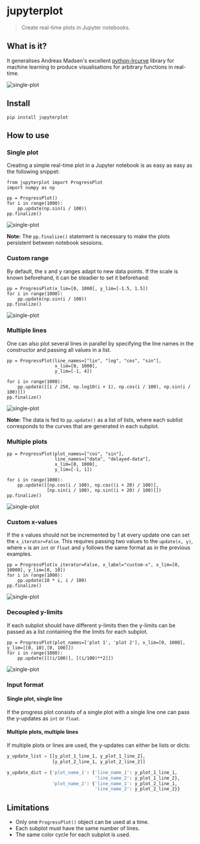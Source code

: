 # jupyterplot
> Create real-time plots in Jupyter notebooks.


## What is it?

It generalises Andreas Madsen's excellent [python-lrcurve](https://github.com/AndreasMadsen/python-lrcurve) library for machine learning to produce visualisations for arbitrary functions in real-time.

![single-plot](notebooks/images/plot_multiple_static.gif)

## Install

`pip install jupyterplot`

## How to use
### Single plot

Creating a simple real-time plot in a Jupyter notebook is as easy as easy as the following snippet:

```
from jupyterplot import ProgressPlot
import numpy as np

pp = ProgressPlot()
for i in range(1000):
    pp.update(np.sin(i / 100))
pp.finalize()
```

![single-plot](notebooks/images/plot_single_dynamic.gif)

**Note:** The `pp.finalize()` statement is necessary to make the plots persistent between notebook sessions.

### Custom range
By default, the x and y ranges adapt to new data points. If the scale is known beforehand, it can be steadier to set it beforehand:

```
pp = ProgressPlot(x_lim=[0, 1000], y_lim=[-1.5, 1.5])
for i in range(1000):
    pp.update(np.sin(i / 100))
pp.finalize()
```

![single-plot](notebooks/images/plot_single_static.gif)

### Multiple lines
One can also plot several lines in parallel by specifying the line names in the constructor and passing all values in a list.

```
pp = ProgressPlot(line_names=["lin", "log", "cos", "sin"],
                  x_lim=[0, 1000],
                  y_lim=[-1, 4])

for i in range(1000):
    pp.update([[i / 250, np.log10(i + 1), np.cos(i / 100), np.sin(i / 100)]])
pp.finalize()
```

![single-plot](notebooks/images/plot_multiple_static.gif)

**Note:** The data is fed to `pp.update()` as a list of lists, where each sublist corresponds to the curves that are generated in each subplot.

### Multiple plots

```
pp = ProgressPlot(plot_names=["cos", "sin"],
                  line_names=["data", "delayed-data"],
                  x_lim=[0, 1000],
                  y_lim=[-1, 1])

for i in range(1000):
    pp.update([[np.cos(i / 100), np.cos((i + 20) / 100)],
               [np.sin(i / 100), np.sin((i + 20) / 100)]])
pp.finalize()
```

![single-plot](notebooks/images/plot_multiple_plots_static.gif)

### Custom x-values
If the x values should not be incremented by 1 at every update one can set the `x_iterator=False`. This requires passing two values to the `update(x, y)`, where `x` is an `int` or `float` and `y` follows the same format as in the previous examples.

```
pp = ProgressPlot(x_iterator=False, x_label="custom-x", x_lim=[0, 10000], y_lim=[0, 10])
for i in range(1000):
    pp.update(10 * i, i / 100)
pp.finalize()
```

![single-plot](notebooks/images/plot_single_static_custom.gif)

### Decoupled y-limits
If each subplot should have different y-limits then the y-limits can be passed as a list containing the the limits for each subplot.

```
pp = ProgressPlot(plot_names=['plot 1', 'plot 2'], x_lim=[0, 1000], y_lim=[[0, 10],[0, 100]])
for i in range(1000):
    pp.update([[(i/100)], [(i/100)**2]])
```

![single-plot](notebooks/images/plot_separate_ylim.gif)

### Input format
#### Single plot, single line
If the progress plot consists of a single plot with a single line one can pass the y-updates as `int` or `float`.
#### Multiple plots, multiple lines
If multiple plots or lines are used, the y-updates can either be lists or dicts:
```python
y_update_list = [[y_plot_1_line_1, y_plot_1_line_2],
                 [y_plot_2_line_1, y_plot_2_line_2]]

y_update_dict = {'plot_name_1': {'line_name_1': y_plot_1_line_1,
                                 'line_name_2': y_plot_1_line_2},
                 'plot_name_2': {'line_name_1': y_plot_2_line_1,
                                 'line_name_2': y_plot_2_line_2}}
``` 

## Limitations

* Only one `ProgressPlot()` object can be used at a time. 
* Each subplot must have the same number of lines.
* The same color cycle for each subplot is used.
